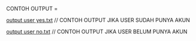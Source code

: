 CONTOH OUTPUT =

[output user yes.txt](https://github.com/aisyakareninaa/UKLSEM2_Laundry/files/8890195/output.user.yes.txt) // CONTOH OUTPUT JIKA USER SUDAH PUNYA AKUN

[output user no.txt](https://github.com/aisyakareninaa/UKLSEM2_Laundry/files/8890200/output.user.no.txt) // CONTOH OUTPUT JIKA USER BELUM PUNYA AKUN
